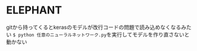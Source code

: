 # ELEPHANT
gitから持ってくるとkerasのモデルが改行コードの問題で読み込めなくなるみたい
`$ python 任意のニューラルネットワーク.py`を実行してモデルを作り直さないと動かない
